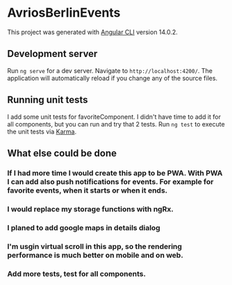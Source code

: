 # AvriosBerlinEvents

This project was generated with [Angular CLI](https://github.com/angular/angular-cli) version 14.0.2.

## Development server

Run `ng serve` for a dev server. Navigate to `http://localhost:4200/`. The application will automatically reload if you change any of the source files.

## Running unit tests
I add some unit tests for favoriteComponent. I didn't have time to add it for all components, but you can run and try that 2 tests.
Run `ng test` to execute the unit tests via [Karma](https://karma-runner.github.io).

## What else could be done
  ### If I had more time I would create this app to be PWA. With PWA I can add also push notifications for events. For example for favorite events, when it starts or when it ends.
  ### I would replace my storage functions with ngRx.
  ### I planed to add google maps in details dialog
  ### I'm usgin virtual scroll in this app, so the rendering performance is much better on mobile and on web.
  ### Add more tests, test for all components.


